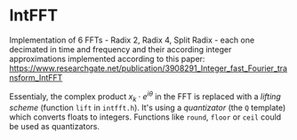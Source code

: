 # IntFFT
Implementation of 6 FFTs - Radix 2, Radix 4, Split Radix - each one
decimated in time and frequency and their according integer
approximations implemented according to this paper: 
https://www.researchgate.net/publication/3908291_Integer_fast_Fourier_transform_IntFFT

Essentialy, the complex product $x_k \cdot e^{i \theta}$ in the FFT
is replaced with a <i>lifting scheme</i> (function `lift` in
`intfft.h`). It's using a <i>quantizator</i> (the `Q` template)
which converts floats to integers. Functions like `round`, `floor`
or `ceil` could be used as quantizators.
